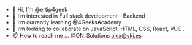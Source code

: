 - 👋 Hi, I’m @ertip4geek
- 👀 I’m interested in                          Full stack development - Backend
- 🌱 I’m currently learning                     @4GeeksAcademy
- 💞️ I’m looking to collaborate on              JavaScript, HTML, CSS, React, VUE...
- 📫 How to reach me ...                        @ON_Solutions alex@vki.es

<!---
ertip4geek/ertip4geek is a ✨ special ✨ repository because its `README.md` (this file) appears on your GitHub profile.
You can click the Preview link to take a look at your changes.
--->
